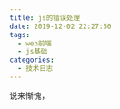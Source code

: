 ```yaml
---
title: js的错误处理
date: 2019-12-02 22:27:50
tags:
  - web前端
  - js基础
categories:
  - 技术日志
---
```


说来惭愧，

